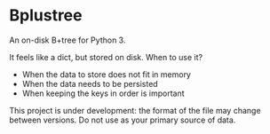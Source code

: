 Bplustree
=========

An on-disk B+tree for Python 3.

It feels like a dict, but stored on disk. When to use it?

- When the data to store does not fit in memory
- When the data needs to be persisted
- When keeping the keys in order is important

This project is under development: the format of the file may change between
versions. Do not use as your primary source of data.